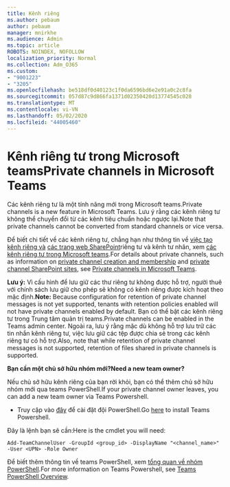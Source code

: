 ```yaml
---
title: Kênh riêng
ms.author: pebaum
author: pebaum
manager: mnirkhe
ms.audience: Admin
ms.topic: article
ROBOTS: NOINDEX, NOFOLLOW
localization_priority: Normal
ms.collection: Adm_O365
ms.custom:
- "9001223"
- "3205"
ms.openlocfilehash: be518df0d40123c1f0da6596bd6e2e91a0c2c8fa
ms.sourcegitcommit: 057d87c9d866fa1371d02350420d13774545c028
ms.translationtype: MT
ms.contentlocale: vi-VN
ms.lasthandoff: 05/02/2020
ms.locfileid: "44005460"
---
```

# <a name="private-channels-in-microsoft-teams"></a><span data-ttu-id="fbc4c-102">Kênh riêng tư trong Microsoft teams</span><span class="sxs-lookup"><span data-stu-id="fbc4c-102">Private channels in Microsoft Teams</span></span>

<span data-ttu-id="fbc4c-103">Các kênh riêng tư là một tính năng mới trong Microsoft teams.</span><span class="sxs-lookup"><span data-stu-id="fbc4c-103">Private channels is a new feature in Microsoft Teams.</span></span> <span data-ttu-id="fbc4c-104">Lưu ý rằng các kênh riêng tư không thể chuyển đổi từ các kênh tiêu chuẩn hoặc ngược lại.</span><span class="sxs-lookup"><span data-stu-id="fbc4c-104">Note that private channels cannot be converted from standard channels or vice versa.</span></span>

<span data-ttu-id="fbc4c-105">Để biết chi tiết về các kênh riêng tư, chẳng hạn như thông tin về [việc tạo kênh riêng và](https://docs.microsoft.com/MicrosoftTeams/private-channels#private-channel-creation-and-membership) [các trang web SharePoint](https://docs.microsoft.com/MicrosoftTeams/private-channels#private-channel-sharepoint-sites)riêng tư và kênh tư nhân, xem [các kênh riêng tư trong Microsoft teams](https://docs.microsoft.com/MicrosoftTeams/private-channels).</span><span class="sxs-lookup"><span data-stu-id="fbc4c-105">For details about private channels, such as information on [private channel creation and membership](https://docs.microsoft.com/MicrosoftTeams/private-channels#private-channel-creation-and-membership) and [private channel SharePoint sites](https://docs.microsoft.com/MicrosoftTeams/private-channels#private-channel-sharepoint-sites), see [Private channels in Microsoft Teams](https://docs.microsoft.com/MicrosoftTeams/private-channels).</span></span> 

<span data-ttu-id="fbc4c-106">**Lưu ý:** Vì cấu hình để lưu giữ các thư riêng tư không được hỗ trợ, người thuê với chính sách lưu giữ cho phép sẽ không có kênh riêng được kích hoạt theo mặc định.</span><span class="sxs-lookup"><span data-stu-id="fbc4c-106">**Note:** Because configuration for retention of private channel messages is not yet supported, tenants with retention policies enabled will not have private channels enabled by default.</span></span> <span data-ttu-id="fbc4c-107">Bạn có thể bật các kênh riêng tư trong Trung tâm quản trị teams.</span><span class="sxs-lookup"><span data-stu-id="fbc4c-107">Private channels can be enabled in the Teams admin center.</span></span> <span data-ttu-id="fbc4c-108">Ngoài ra, lưu ý rằng mặc dù không hỗ trợ lưu trữ các tin nhắn kênh riêng tư, việc lưu giữ các tệp được chia sẻ trong các kênh riêng tư có hỗ trợ.</span><span class="sxs-lookup"><span data-stu-id="fbc4c-108">Also, note that while retention of private channel messages is not supported, retention of files shared in private channels is supported.</span></span>

<span data-ttu-id="fbc4c-109">**Bạn cần một chủ sở hữu nhóm mới?**</span><span class="sxs-lookup"><span data-stu-id="fbc4c-109">**Need a new team owner?**</span></span>

<span data-ttu-id="fbc4c-110">Nếu chủ sở hữu kênh riêng của bạn rời khỏi, bạn có thể thêm chủ sở hữu nhóm mới qua teams PowerShell.</span><span class="sxs-lookup"><span data-stu-id="fbc4c-110">If your private channel owner leaves, you can add a new team owner via Teams Powershell.</span></span>


- <span data-ttu-id="fbc4c-111">Truy cập vào [đây](https://www.powershellgallery.com/packages/MicrosoftTeams/1.0.6) để cài đặt đội PowerShell.</span><span class="sxs-lookup"><span data-stu-id="fbc4c-111">Go [here](https://www.powershellgallery.com/packages/MicrosoftTeams/1.0.6) to install Teams Powershell.</span></span>

<span data-ttu-id="fbc4c-112">Đây là lệnh bạn sẽ cần:</span><span class="sxs-lookup"><span data-stu-id="fbc4c-112">Here is the cmdlet you will need:</span></span>

`
    Add-TeamChannelUser -GroupId <group_id> -DisplayName "<channel_name>" -User <UPN> -Role Owner
`

<span data-ttu-id="fbc4c-113">Để biết thêm thông tin về teams PowerShell, xem [tổng quan về nhóm PowerShell](https://docs.microsoft.com/microsoftteams/teams-powershell-overview).</span><span class="sxs-lookup"><span data-stu-id="fbc4c-113">For more information on Teams Powershell, see [Teams PowerShell Overview](https://docs.microsoft.com/microsoftteams/teams-powershell-overview).</span></span>

